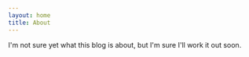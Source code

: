 ```yaml
---
layout: home
title: About
---
```


I'm not sure yet what this blog is about, but I'm sure I'll work it out soon.
